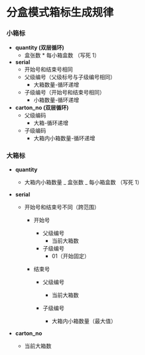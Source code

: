 # 分盒模式箱标生成规律

### 小箱标

- **quantity (双层循环)**
  - 盒张数 \* 每小箱盒数 （写死 1）
- **serial**
  - 开始号和结束号相同
  - 父级编号（父级标号与子级编号相同）
    - 大箱数量-循环递增
  - 子级编号（开始号和结束号相同）
    - 小箱数量-循环递增
- **carton_no (双层循环)**
  - 父级编码
    - 大箱-循环递增
  - 子级编码
    - 大箱内小箱数量-循环递增

### 大箱标

- **quantity**

  - 大箱内小箱数量 _ 盒张数 _ 每小箱盒数 （写死 1）

- **serial**

  - 开始号和结束号不同（跨范围）

    - 开始号

      - 父级编号
        - 当前大箱数
      - 子级编号
        - 01（开始固定）

    - 结束号

      - 父级编号

        - 当前大箱数

      - 子级编号
        - 大箱内小箱数量（最大值）

- **carton_no**

  - 当前大箱数
